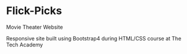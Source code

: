 # Flick-Picks
Movie Theater Website

Responsive site built using Bootstrap4 during HTML/CSS course at The Tech Academy 
